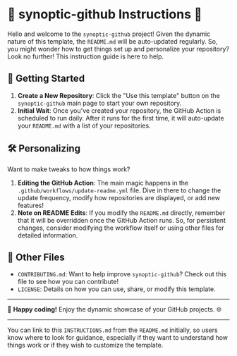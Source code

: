 # 🚀 synoptic-github Instructions 📖

Hello and welcome to the `synoptic-github` project! Given the dynamic nature of this template, the `README.md` will be auto-updated regularly. So, you might wonder how to get things set up and personalize your repository? Look no further! This instruction guide is here to help.

## 🌟 Getting Started

1. **Create a New Repository**: Click the "Use this template" button on the `synoptic-github` main page to start your own repository.
2. **Initial Wait**: Once you've created your repository, the GitHub Action is scheduled to run daily. After it runs for the first time, it will auto-update your `README.md` with a list of your repositories.

## 🛠 Personalizing

Want to make tweaks to how things work?

1. **Editing the GitHub Action**: The main magic happens in the `.github/workflows/update-readme.yml` file. Dive in there to change the update frequency, modify how repositories are displayed, or add new features!
2. **Note on README Edits**: If you modify the `README.md` directly, remember that it will be overridden once the GitHub Action runs. So, for persistent changes, consider modifying the workflow itself or using other files for detailed information.

## 🔗 Other Files

- `CONTRIBUTING.md`: Want to help improve `synoptic-github`? Check out this file to see how you can contribute!
- `LICENSE`: Details on how you can use, share, or modify this template.

---

🎉 **Happy coding!** Enjoy the dynamic showcase of your GitHub projects. 🌐

---

You can link to this `INSTRUCTIONS.md` from the `README.md` initially, so users know where to look for guidance, especially if they want to understand how things work or if they wish to customize the template.
